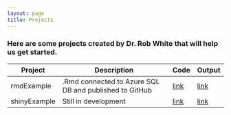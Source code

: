 ```yaml
---
layout: page
title: Projects
---
```



### Here are some projects created by Dr. Rob White that will help us get started.

Project | Description | Code | Output
--- | --- | --- | ---
rmdExample | .Rmd connected to Azure SQL DB and published to GitHub | [link](https://github.com/datadogs87/rmdExample) | [link](https://datadogs87.github.io/rmdExample/)
shinyExample | Still in development | [link](https://github.com/datadogs87/shinyExample) | [link](https://datadogs87.shinyapps.io/shinyExample)

 